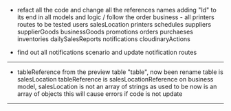 - refact all the code and change all the references names adding "Id" to its end in all models and logic / follow the order
business - all printers routes to be tested
users
salesLocation
printers
schedules
suppliers
supplierGoods
businessGoods
promotions
orders
purchaeses
inventories
dailySalesReports
notifications
cloudinaryActions

- find out all notifications scenario and update notification routes

*****************************************************************************
- tableReference from the preview table "table", now been rename
table is salesLocation
tableReference is salesLocationReference
on business model, salesLocation is not an array of strings as used to be
now is an array of objects
this will cause errors if code is not update
*****************************************************************************
